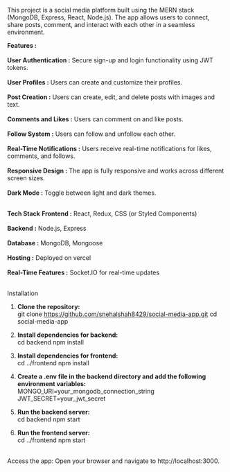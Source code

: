 This project is a social media platform built using the MERN stack (MongoDB, Express, React, Node.js). The app allows users to connect, share posts, comment, and interact with each other in a seamless environment.

**Features :** <br>
<br>
**User Authentication :** Secure sign-up and login functionality using JWT tokens. <br>
<br>
**User Profiles :** Users can create and customize their profiles. <br>
<br>
**Post Creation :** Users can create, edit, and delete posts with images and text. <br>
<br>
**Comments and Likes :** Users can comment on and like posts. <br>
<br>
**Follow System :** Users can follow and unfollow each other. <br>
<br>
**Real-Time Notifications :** Users receive real-time notifications for likes, comments, and follows. <br>
<br>
**Responsive Design :** The app is fully responsive and works across different screen sizes. <br>
<br>
**Dark Mode :** Toggle between light and dark themes. <br>
<br>

**Tech Stack**
**Frontend :** React, Redux, CSS (or Styled Components) <br>
<br>
**Backend :** Node.js, Express <br>
<br>
**Database :** MongoDB, Mongoose <br>
<br>
**Hosting :** Deployed on vercel <br>
<br>
**Real-Time Features :** Socket.IO for real-time updates <br>
<br>

Installation

1. **Clone the repository:** <br>
    git clone https://github.com/snehalshah8429/social-media-app.git
    cd social-media-app

2. **Install dependencies for backend:** <br>
    cd backend
    npm install <br>
3. **Install dependencies for frontend:** <br>
    cd ../frontend
    npm install
  
4. **Create a .env file in the backend directory and add the following environment variables:** <br>
    MONGO_URI=your_mongodb_connection_string
    JWT_SECRET=your_jwt_secret
  
5. **Run the backend server:** <br>
    cd backend
    npm start
  
6. **Run the frontend server:** <br>
    cd ../frontend
    npm start
<br>
Access the app: Open your browser and navigate to http://localhost:3000.
